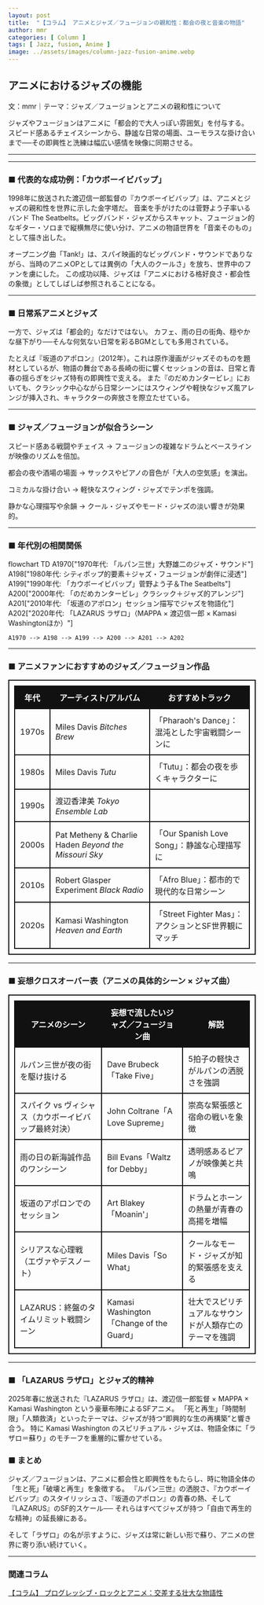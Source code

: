 ```yaml
---
layout: post
title:  "【コラム】 アニメとジャズ／フュージョンの親和性：都会の夜と音楽の物語"
author: mmr
categories: [ Column ]
tags: [ Jazz, fusion, Anime ]
image: ../assets/images/column-jazz-fusion-anime.webp
---
```


## アニメにおけるジャズの機能

文：mmr｜テーマ：ジャズ／フュージョンとアニメの親和性について

ジャズやフュージョンはアニメに「都会的で大人っぽい雰囲気」を付与する。  
スピード感あるチェイスシーンから、静謐な日常の場面、ユーモラスな掛け合いまで──その即興性と洗練は幅広い感情を映像に同期させる。  

---


<style type="text/css">

table, td, th {
border: 2px #111 solid;
width: auto;
padding: 10px; 
}
th {
background-color: #111;
color: #fff;
}
</style>

---

### ■ 代表的な成功例：「カウボーイビバップ」

1998年に放送された渡辺信一郎監督の『カウボーイビバップ』は、アニメとジャズの親和性を世界に示した金字塔だ。
音楽を手がけたのは菅野よう子率いるバンド The Seatbelts。ビッグバンド・ジャズからスキャット、フュージョン的なギター・ソロまで縦横無尽に使い分け、アニメの物語世界を「音楽そのもの」として描き出した。

オープニング曲「Tank!」は、スパイ映画的なビッグバンド・サウンドでありながら、当時のアニメOPとしては異例の「大人のクールさ」を放ち、世界中のファンを虜にした。
この成功以降、ジャズは「アニメにおける格好良さ・都会性の象徴」としてしばしば参照されることになる。

---

### ■ 日常系アニメとジャズ

一方で、ジャズは「都会的」なだけではない。
カフェ、雨の日の街角、穏やかな昼下がり──そんな何気ない日常を彩るBGMとしても多用されている。

たとえば『坂道のアポロン』（2012年）。これは原作漫画がジャズそのものを題材としているが、物語の舞台である長崎の街に響くセッションの音は、日常と青春の揺らぎをジャズ特有の即興性で支える。
また『のだめカンタービレ』においても、クラシック中心ながら日常シーンにはスウィングや軽快なジャズ風アレンジが挿入され、キャラクターの奔放さを際立たせている。

---

### ■ ジャズ／フュージョンが似合うシーン

スピード感ある戦闘やチェイス → フュージョンの複雑なドラムとベースラインが映像のリズムを倍加。

都会の夜や酒場の場面 → サックスやピアノの音色が「大人の空気感」を演出。

コミカルな掛け合い → 軽快なスウィング・ジャズでテンポを強調。

静かな心理描写や余韻 → クール・ジャズやモード・ジャズの淡い響きが効果的。

---

### ■ 年代別の相関関係

<div class="mermaid">

flowchart TD
    A1970["1970年代: 「ルパン三世」大野雄二のジャズ・サウンド"]
    A198["1980年代: シティポップ的要素＋ジャズ・フュージョンが劇伴に浸透"]
    A199["1990年代: 「カウボーイビバップ」菅野よう子＆The Seatbelts"]
    A200["2000年代: 「のだめカンタービレ」クラシック＋ジャズ的アレンジ"]
    A201["2010年代: 「坂道のアポロン」セッション描写でジャズを物語化"]
    A202["2020年代: 「LAZARUS ラザロ」（MAPPA × 渡辺信一郎 × Kamasi Washingtonほか）"]

    A1970 --> A198 --> A199 --> A200 --> A201 --> A202


</div>

---

### ■ アニメファンにおすすめのジャズ／フュージョン作品

| 年代    | アーティスト/アルバム                    | おすすめトラック                     |
| ----- | ------------------------- | ------------------------------------ |
| 1970s | Miles Davis *Bitches Brew*           | 「Pharaoh's Dance」：混沌とした宇宙戦闘シーンに      |
| 1980s | Miles Davis *Tutu*                   | 「Tutu」：都会の夜を歩くキャラクターに                |
| 1990s | 渡辺香津美 *Tokyo Ensemble Lab*      || 「Manhattan Flu Dance」：ビバップ的疾走感       |
| 2000s | Pat Metheny & Charlie Haden *Beyond the Missouri Sky* | 「Our Spanish Love Song」：静謐な心理描写に     |
| 2010s | Robert Glasper Experiment *Black Radio*             | 「Afro Blue」：都市的で現代的な日常シーン            |
| 2020s | Kamasi Washington *Heaven and Earth*        | 「Street Fighter Mas」：アクションとSF世界観にマッチ |


---


### ■ 妄想クロスオーバー表（アニメの具体的シーン × ジャズ曲）

| アニメのシーン                      | 妄想で流したいジャズ／フュージョン曲                     | 解説                          |
| ---------------------------- | -------------------------------------- | --------------------------- |
| ルパン三世が夜の街を駆け抜ける              | Dave Brubeck「Take Five」                | 5拍子の軽快さがルパンの洒脱さを強調          |
| スパイク vs ヴィシャス（カウボーイビバップ最終対決） | John Coltrane「A Love Supreme」          | 崇高な緊張感と宿命の戦いを象徴             |
| 雨の日の新海誠作品のワンシーン              | Bill Evans「Waltz for Debby」            | 透明感あるピアノが映像美と共鳴             |
| 坂道のアポロンでのセッション               | Art Blakey「Moanin'」                    | ドラムとホーンの熱量が青春の高揚を増幅         |
| シリアスな心理戦（エヴァやデスノート）          | Miles Davis「So What」                   | クールなモード・ジャズが知的緊張感を支える       |
| LAZARUS：終盤のタイムリミット戦闘シーン      | Kamasi Washington「Change of the Guard」 | 壮大でスピリチュアルなサウンドが人類存亡のテーマを強調 |

---

### ■ 「LAZARUS ラザロ」とジャズ的精神

2025年春に放送された『LAZARUS ラザロ』は、渡辺信一郎監督 × MAPPA × Kamasi Washington という豪華布陣によるSFアニメ。
「死と再生」「時間制限」「人類救済」といったテーマは、ジャズが持つ“即興的な生の再構築”と響き合う。
特に Kamasi Washington のスピリチュアル・ジャズは、物語全体に「ラザロ＝蘇り」のモチーフを重層的に響かせている。

### ■ まとめ

ジャズ／フュージョンは、アニメに都会性と即興性をもたらし、時に物語全体の「生と死」「破壊と再生」を象徴する。
『ルパン三世』の洒脱さ、『カウボーイビバップ』のスタイリッシュさ、『坂道のアポロン』の青春の熱、そして『LAZARUS』のSF的スケール──
それらはすべてジャズが持つ「自由で再生的な精神」の延長線にある。

そして「ラザロ」の名が示すように、ジャズは常に新しい形で蘇り、アニメの世界に寄り添い続けていく。


---

### 関連コラム

 [【コラム】 プログレッシブ・ロックとアニメ：交差する壮大な物語性](https://monumental-movement.jp/Column-Progressive-Rock-Anime)